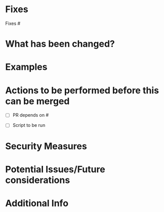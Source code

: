 # Fixes
<!-- Link the corresponding issue number  -->
Fixes #


# What has been changed?
<!-- Provide an overview of the changes you made, and how you approached it.  -->


# Examples
<!-- Show some before and after examples. Could e.g. be screenshots, prints, logs etc etc -->


# Actions to be performed before this can be merged
<!-- Think of other PR's, scripts etc etc (delete te options which don't apply, and leave the checkbox open because it will be filled by the reviewer) -->
- [ ] PR depends on #
- [ ] Script to be run


# Security Measures
<!-- Which security measures did you take when developing? Think of exception handling, logging etc -->


# Potential Issues/Future considerations
<!--  Did you encounter anything that could potentially cause problems in the future? Or how could this PR be improved in the future?-->


# Additional Info
<!-- Write anything here that wasn't mentioned above -->
